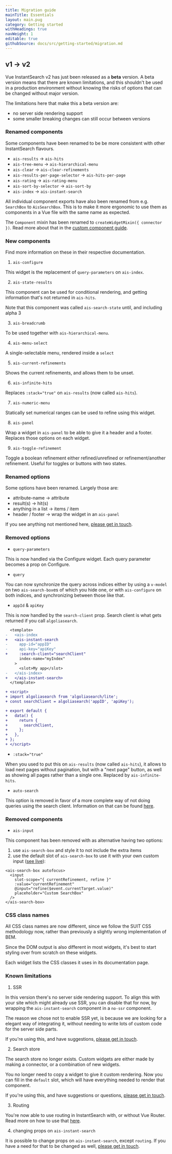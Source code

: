 ```yaml
---
title: Migration guide
mainTitle: Essentials
layout: main.pug
category: Getting started
withHeadings: true
navWeight: 1
editable: true
githubSource: docs/src/getting-started/migration.md
---
```


## v1 -> v2

Vue InstantSearch v2 has just been released as a **beta** version. A beta version means that there are known limitations, and this shouldn't be used in a production environment without knowing the risks of options that can be changed without major version.

The limitations here that make this a beta version are:

- no server side rendering support
- some smaller breaking changes can still occur between versions

### Renamed components

Some components have been renamed to be be more consistent with other InstantSearch flavours.

* `ais-results` -> `ais-hits`
* `ais-tree-menu` -> `ais-hierarchical-menu`
* `ais-clear` -> `ais-clear-refinements`
* `ais-results-per-page-selector` -> `ais-hits-per-page`
* `ais-rating` -> `ais-rating-menu`
* `ais-sort-by-selector` -> `ais-sort-by`
* `ais-index` -> `ais-instant-search`

All individual component exports have also been renamed from e.g. `SearchBox` to `AisSearchBox`. This is to make it more ergonomic to use them as components in a Vue file with the same name as expected.

The `Component` mixin has been renamed to `createWidgetMixin({ connector })`. Read more about that in the [custom component guide](/advanced/custom-components.html).

### New components

Find more information on these in their respective documentation.

1. `ais-configure`

This widget is the replacement of `query-parameters` on `ais-index`. 

2. `ais-state-results`

This component can be used for conditional rendering, and getting information that's not returned in `ais-hits`.

Note that this component was called `ais-search-state` until, and including alpha 3

3. `ais-breadcrumb`

To be used together with `ais-hierarchical-menu`.

4. `ais-menu-select`

A single-selectable menu, rendered inside a `select`

5. `ais-current-refinements`

Shows the current refinements, and allows them to be unset.

6. `ais-infinite-hits`

Replaces `:stack="true"` on `ais-results` (now called `ais-hits`).

7. `ais-numeric-menu`

Statically set numerical ranges can be used to refine using this widget.

8. `ais-panel`

Wrap a widget in `ais-panel` to be able to give it a header and a footer. Replaces those options on each widget.

9. `ais-toggle-refinement`

Toggle a boolean refinement either refined/unrefined or refinement/another refinement. Useful for toggles or buttons with two states.

### Renamed options

Some options have been renamed. Largely those are:

* attribute-name -> attribute
* result(s) -> hit(s)
* anything in a list -> items / item
* header / footer -> wrap the widget in an `ais-panel`

If you see anything not mentioned here, [please get in touch](https://github.com/algolia/vue-instantsearch/issues/new?template=v2_feedback.md).

### Removed options

* `query-parameters`

This is now handled via the Configure widget. Each query parameter becomes a prop on Configure.

* `query`

You can now synchronize the query across indices either by using a `v-model` on two `ais-search-box`es of which you hide one, or with `ais-configure` on both indices, and synchronizing between those like that.

* `appId` & `apiKey`

This is now handled by the `search-client` prop. Search client is what gets returned if you call `algoliasearch`.

```diff
  <template>
-   <ais-index
+   <ais-instant-search
-     app-id="appID"
-     api-key="apiKey"
+     :search-client="searchClient"
      index-name="myIndex"
    >
      <slot>My app</slot>
-   </ais-index>
+   </ais-instant-search>
  </template>

+ <script>
+ import algoliasearch from 'algoliasearch/lite';
+ const searchClient = algoliasearch('appID', 'apiKey');

+ export default {
+   data() {
+     return {
+       searchClient,
+     };
+   },
+ };
+ </script>
```

* `:stack="true"`

When you used to put this on `ais-results` (now called `ais-hits`), it allows to load next pages without pagination, but with a "next page" button, as well as showing all pages rather than a single one. Replaced by `ais-infinite-hits`.

* `auto-search`

This option is removed in favor of a more complete way of not doing queries using the search client. Information on that can be found [here](/advanced/conditional-requests.html).

### Removed components

* `ais-input`

This component has been removed with as alternative having two options:

1. use `ais-search-box` and style it to not include the extra items
2. use the default slot of `ais-search-box` to use it with your own custom input ([see live](/stories//?selectedKind=ais-search-box&selectedStory=with%20custom%20rendering)):

```vue
<ais-search-box autofocus>
  <input
    slot-scope="{ currentRefinement, refine }"
    :value="currentRefinement"
    @input="refine($event.currentTarget.value)"
    placeholder="Custom SearchBox"
  />
</ais-search-box>
```

### CSS class names

All CSS class names are now different, since we follow the SUIT CSS methodology now, rather than previously a slightly wrong implementation of BEM.

Since the DOM output is also different in most widgets, it's best to start styling over from scratch on these widgets.

Each widget lists the CSS classes it uses in its documentation page.

### Known limitations

1. SSR

In this version there's no server side rendering support. To align this with your site which might already use SSR, you can disable that for now, by wrapping the `ais-instant-search` component in a `no-ssr` component.

The reason we chose not to enable SSR yet, is because we are looking for a elegant way of integrating it, without needing to write lots of custom code for the server side parts. 

If you're using this, and have suggestions, [please get in touch](https://github.com/algolia/vue-instantsearch/issues/new?template=v2_feedback.md).

2. Search store

The search store no longer exists. Custom widgets are either made by making a connector, or a combination of new widgets.

You no longer need to copy a widget to give it custom rendering. Now you can fill in the `default` slot, which will have everything needed to render that component.

If you're using this, and have suggestions or questions, [please get in touch](https://github.com/algolia/vue-instantsearch/issues/new?template=v2_feedback.md).


3. Routing

You're now able to use routing in InstantSearch with, or without Vue Router. Read more on how to use that [here](/advanced/vue-router-url-sync.html).

4. changing props on `ais-instant-search`

It is possible to change props on `ais-instant-search`, except `routing`. If you have a need for that to be changed as well, [please get in touch](https://github.com/algolia/vue-instantsearch/issues/new?template=v2_feedback.md).

